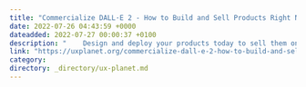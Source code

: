 ```yaml
---
title: "Commercialize DALL·E 2 - How to Build and Sell Products Right Now"
date: 2022-07-26 04:43:59 +0000
dateadded: 2022-07-27 00:00:37 +0100
description: "    Design and deploy your products today to sell them on the market based on your DALL·E 2 inventions.  Continue reading on UX Planet »  "
link: "https://uxplanet.org/commercialize-dall-e-2-how-to-build-and-sell-products-right-now-4aeeaf64c6fc?source=rss----819cc2aaeee0---4"
category:
directory: _directory/ux-planet.md
---
```

